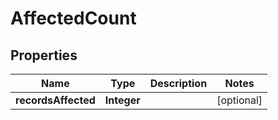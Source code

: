 

# AffectedCount

## Properties

Name | Type | Description | Notes
------------ | ------------- | ------------- | -------------
**recordsAffected** | **Integer** |  |  [optional]



